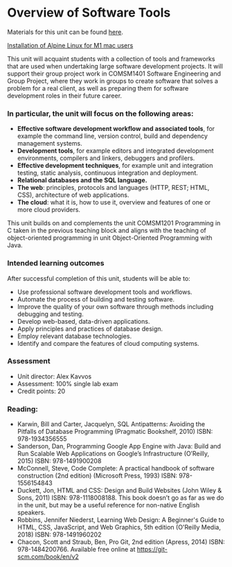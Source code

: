 # Overview of Software Tools

Materials for this unit can be found [here](https://cs-uob.github.io/COMSM0085/). 

[Installation of Alpine Linux for M1 mac users](https://cs-uob.github.io/PGT/Setup/AlpineM1)

This unit will acquaint students with a collection of tools and frameworks that are used when undertaking large software development projects. It will support their group project work in COMSM1401 Software Engineering and Group Project, where they work in groups to create software that solves a problem for a real client, as well as preparing them for software development roles in their future career.

### In particular, the unit will focus on the following areas:

- **Effective software development workflow and associated tools**, for example the command line, version control, build and dependency management systems.
- **Development tools**, for example editors and integrated development environments, compilers and linkers, debuggers and profilers.
- **Effective development techniques**, for example unit and integration testing, static analysis, continuous integration and deployment.
- **Relational databases and the SQL language.**
- **The web**: principles, protocols and languages (HTTP, REST; HTML, CSS), architecture of web applications.
- **The cloud**: what it is, how to use it, overview and features of one or more cloud providers.

This unit builds on and complements the unit COMSM1201 Programming in C taken in the previous teaching block and aligns with the teaching of object-oriented programming in unit Object-Oriented Programming with Java.

### Intended learning outcomes  
After successful completion of this unit, students will be able to:

- Use professional software development tools and workflows.
- Automate the process of building and testing software.
- Improve the quality of your own software through methods including debugging and testing.
- Develop web-based, data-driven applications.
- Apply principles and practices of database design.
- Employ relevant database technologies.
- Identify and compare the features of cloud computing systems.


### Assessment
- Unit director: Alex Kavvos
- Assessment: 100% single lab exam
- Credit points: 20

### Reading:
- Karwin, Bill and Carter, Jacquelyn, SQL Antipatterns: Avoiding the Pitfalls of Database Programming (Pragmatic Bookshelf, 2010) ISBN: 978-1934356555
- Sanderson, Dan, Programming Google App Engine with Java: Build and Run Scalable Web Applications on Google’s Infrastructure (O’Reilly, 2015) ISBN: 978-1491900208
- McConnell, Steve, Code Complete: A practical handbook of software construction (2nd edition) (Microsoft Press, 1993) ISBN: 978-1556154843
- Duckett, Jon, HTML and CSS: Design and Build Websites (John Wiley & Sons, 2011) ISBN: 978-1118008188. This book doesn’t go as far as we do in the unit, but may be a useful reference for non-native English speakers.
- Robbins, Jennifer Niederst, Learning Web Design: A Beginner's Guide to HTML, CSS, JavaScript, and Web Graphics, 5th edition (O'Reilly Media, 2018) ISBN: 978-1491960202
- Chacon, Scott and Straub, Ben, Pro Git, 2nd edition (Apress, 2014) ISBN: 978-1484200766. Available free online at https://git-scm.com/book/en/v2
